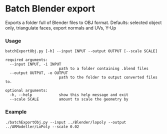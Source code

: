 # Batch Blender export

Exports a folder full of Blender files to OBJ format. Defaults: selected object only, triangulate faces, export normals and UVs, Y-Up

### Usage 

```
batchExportObj.py [-h] --input INPUT --output OUTPUT [--scale SCALE]

required arguments:
  --input INPUT, -i INPUT
                        path to a folder containing .blend files
  --output OUTPUT, -o OUTPUT
                        path to the folder to output converted files to.

optional arguments:
  -h, --help            show this help message and exit
  --scale SCALE         amount to scale the geometry by
```

### Example

`./batchExportObj.py --input ../Blender/lopoly --output ../ARModeller/LoPoly --scale 0.02`
